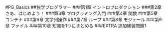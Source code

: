 #PG_Basics
##独学プログラマー
###第1章 イントロプロダクション
###第2章 さあ、はじめよう！
###第3章 プログラミング入門
###第4章 関数
###第5章 コンテナ
###第6章 文字列操作
###第7章 ループ
###第8章 モジュール
###第9章 ファイル
###第10章 知識を1つにまとめる
###EXTRA 追加練習問題1
